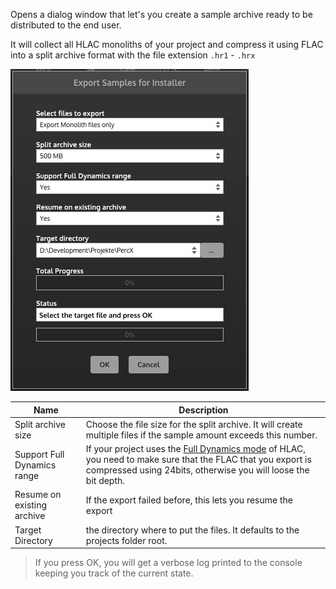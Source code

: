 Opens a dialog window that let's you create a sample archive ready to be distributed to the end user.

It will collect all HLAC monoliths of your project and compress it using FLAC into a split archive format with the file extension `.hr1` - `.hrx`

![ExportSamplesForInstaller](/images/custom/exportsamplesforinstaller.png) 

| Name | Description |
| ---- | ------- |
| Split archive size | Choose the file size for the split archive. It will create multiple files if the sample amount exceeds this number. |
| Support Full Dynamics range | If your project uses the [Full Dynamics mode](link) of HLAC, you need to make sure that the FLAC that you export is compressed using 24bits, otherwise you will loose the bit depth. |
| Resume on existing archive | If the export failed before, this lets you resume the export |
| Target Directory | the directory where to put the files. It defaults to the projects folder root. |

> If you press OK, you will get a verbose log printed to the console keeping you track of the current state.

